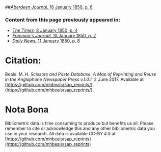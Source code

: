 ##[*Aberdeen Journal*, 16 January 1850, p. 6](https://mhbeals.github.io/sap_html/Aberdeen-Journal/Aberdeen-Journal-16-January-1850-p-6)

### Content from this page previously appeared in:
+ [*The Times*, 8 January 1850, p. 4](https://mhbeals.github.io/sap_html/The-Times/The-Times-8-January-1850-p-4)
+ [*Freeman's Journal*, 10 January 1850, p. 2](https://mhbeals.github.io/sap_html/Freeman's-Journal/Freeman's-Journal-10-January-1850-p-2)
+ [*Daily News*, 11 January 1850, p. 8](https://mhbeals.github.io/sap_html/Daily-News/Daily-News-11-January-1850-p-8)
                    
# Citation: 

Beals. M. H. *Scissors and Paste Database: A Map of Reprinting and Reuse in the Anglophone Newspaper Press v.1.0.1.* 2 June 2017. Available at [https://github.com/mhbeals/sap_reprints/](https://github.com/mhbeals/sap_reprints/). 
                    
# Nota Bona

Bibliometric data is time consuming to produce but benefits us all. Please remember to cite or acknowledge this and any other bibliometric data you use in your research. All data is available CC-BY 4.0 at [https://github.com/mhbeals/sap_reprints](https://github.com/mhbeals/sap_reprints)